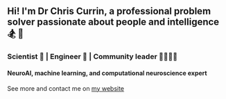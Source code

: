 ## Hi! I'm Dr Chris Currin, a professional problem solver passionate about people and intelligence 🏂 🧠

### Scientist 🧬 | Engineer 🦾 | Community leader 🫱🏼‍🫲🏾

#### NeuroAI, machine learning, and computational neuroscience expert

See more and contact me on [my website](https://chriscurrin.com)

<!--
**ChrisCurrin/ChrisCurrin** is a ✨ _special_ ✨ repository because its `README.md` (this file) appears on your GitHub profile.

Here are some ideas to get you started:

- 🔭 I’m currently working on ...
- 🌱 I’m currently learning ...
- 👯 I’m looking to collaborate on ...
- 🤔 I’m looking for help with ...
- 💬 Ask me about ...
- 📫 How to reach me: ...
- 😄 Pronouns: ...
- ⚡ Fun fact: ...
-->

